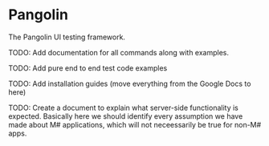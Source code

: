 # Pangolin
The Pangolin UI testing framework.

TODO: Add documentation for all commands along with examples.

TODO: Add pure end to end test code examples

TODO: Add installation guides (move everything from the Google Docs to here)

TODO: Create a document to explain what server-side functionality is expected. Basically here we should identify every assumption we have made about M# applications, which will not neceessarily be true for non-M# apps.

